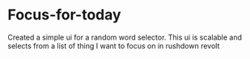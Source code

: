 # Focus-for-today
Created a simple ui for a random word selector. This ui is scalable and selects from a list of thing I want to focus on in rushdown revolt

